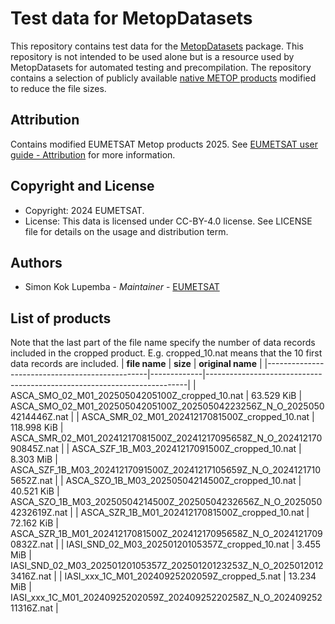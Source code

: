 # Test data for MetopDatasets
This repository contains test data for the [MetopDatasets](https://github.com/eumetsat/MetopDatasets.jl) package. This repository is not intended to be used alone but is a resource used by MetopDatasets for automated testing and precompilation. The repository contains a selection of publicly available [native METOP products](https://data.eumetsat.int/extended?query=&filter=satellite__Metop&filter=availableFormats__EPS%20Native) modified to reduce the file sizes.


## Attribution 
Contains modified EUMETSAT Metop products 2025. See [EUMETSAT user guide - Attribution](https://user.eumetsat.int/resources/user-guides/data-registration-and-licensing#ID-Attribution) for more information.

## Copyright and License
- Copyright: 2024 EUMETSAT. 
- License: This data is licensed under CC-BY-4.0 license. See LICENSE file for details on the usage and distribution term.
  
## Authors
* Simon Kok Lupemba - *Maintainer* - [EUMETSAT](http://www.eumetsat.int)

## List of products
Note that the last part of the file name specify the number of data records included in the cropped product. E.g. cropped\_10.nat means that the 10 first data records are included.
| **file name**                                  | **size**    | **original name**                                                       |
|------------------------------------------------|-------------|-------------------------------------------------------------------------|
| ASCA_SMO_02_M01_20250504205100Z_cropped_10.nat | 63.529 KiB  | ASCA_SMO_02_M01_20250504205100Z_20250504223256Z_N_O_20250504214446Z.nat |
| ASCA_SMR_02_M01_20241217081500Z_cropped_10.nat | 118.998 KiB | ASCA_SMR_02_M01_20241217081500Z_20241217095658Z_N_O_20241217090845Z.nat |
| ASCA_SZF_1B_M03_20241217091500Z_cropped_10.nat | 8.303 MiB   | ASCA_SZF_1B_M03_20241217091500Z_20241217105659Z_N_O_20241217105652Z.nat |
| ASCA_SZO_1B_M03_20250504214500Z_cropped_10.nat | 40.521 KiB  | ASCA_SZO_1B_M03_20250504214500Z_20250504232656Z_N_O_20250504232619Z.nat |
| ASCA_SZR_1B_M01_20241217081500Z_cropped_10.nat | 72.162 KiB  | ASCA_SZR_1B_M01_20241217081500Z_20241217095658Z_N_O_20241217090832Z.nat |
| IASI_SND_02_M03_20250120105357Z_cropped_10.nat | 3.455 MiB   | IASI_SND_02_M03_20250120105357Z_20250120123253Z_N_O_20250120123416Z.nat |
| IASI_xxx_1C_M01_20240925202059Z_cropped_5.nat  | 13.234 MiB  | IASI_xxx_1C_M01_20240925202059Z_20240925220258Z_N_O_20240925211316Z.nat |